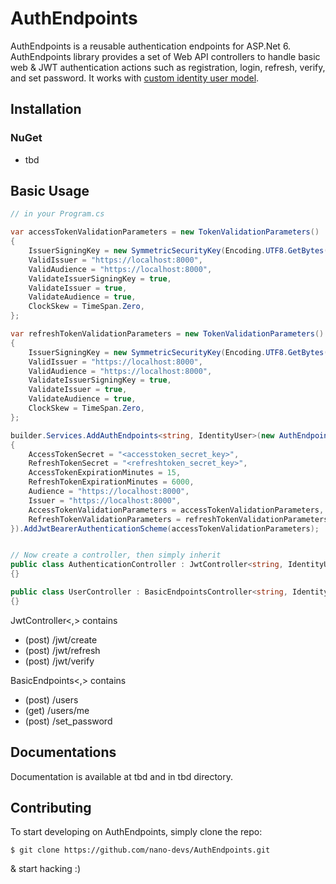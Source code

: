 # AuthEndpoints
AuthEndpoints is a reusable authentication endpoints for ASP.Net 6. AuthEndpoints library provides a set of Web API controllers to handle basic web & JWT authentication actions such as registration, login, refresh, verify, and set password. It works with [custom identity user model](https://docs.microsoft.com/en-us/aspnet/core/security/authentication/customize-identity-model?view=aspnetcore-6.0#custom-user-data).

## Installation
### NuGet
- tbd

## Basic Usage
```cs
// in your Program.cs

var accessTokenValidationParameters = new TokenValidationParameters()
{
	IssuerSigningKey = new SymmetricSecurityKey(Encoding.UTF8.GetBytes("<accesstoken_secret_key>")),
	ValidIssuer = "https://localhost:8000",
	ValidAudience = "https://localhost:8000",
	ValidateIssuerSigningKey = true,
	ValidateIssuer = true,
	ValidateAudience = true,
	ClockSkew = TimeSpan.Zero,
};

var refreshTokenValidationParameters = new TokenValidationParameters()
{
	IssuerSigningKey = new SymmetricSecurityKey(Encoding.UTF8.GetBytes("<refreshtoken_secret_key>")),
	ValidIssuer = "https://localhost:8000",
	ValidAudience = "https://localhost:8000",
	ValidateIssuerSigningKey = true,
	ValidateIssuer = true,
	ValidateAudience = true,
	ClockSkew = TimeSpan.Zero,
};

builder.Services.AddAuthEndpoints<string, IdentityUser>(new AuthEndpointsOptions()
{
	AccessTokenSecret = "<accesstoken_secret_key>",
	RefreshTokenSecret = "<refreshtoken_secret_key>",
	AccessTokenExpirationMinutes = 15,
	RefreshTokenExpirationMinutes = 6000,
	Audience = "https://localhost:8000",
	Issuer = "https://localhost:8000",
	AccessTokenValidationParameters = accessTokenValidationParameters,
	RefreshTokenValidationParameters = refreshTokenValidationParameters
}).AddJwtBearerAuthenticationScheme(accessTokenValidationParameters);


// Now create a controller, then simply inherit
public class AuthenticationController : JwtController<string, IdentityUser>
{}

public class UserController : BasicEndpointsController<string, IdentityUser>
{}
```

JwtController<,> contains
- (post) /jwt/create
- (post) /jwt/refresh
- (post) /jwt/verify

BasicEndpoints<,> contains
- (post) /users
- (get)  /users/me
- (post) /set_password

## Documentations
Documentation is available at tbd and in tbd directory.

## Contributing
To start developing on AuthEndpoints, simply clone the repo:
```
$ git clone https://github.com/nano-devs/AuthEndpoints.git
```
& start hacking :)
